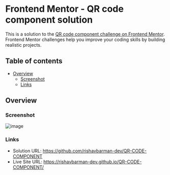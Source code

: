 # Frontend Mentor - QR code component solution

This is a solution to the [QR code component challenge on Frontend Mentor](https://www.frontendmentor.io/challenges/qr-code-component-iux_sIO_H). Frontend Mentor challenges help you improve your coding skills by building realistic projects. 

## Table of contents

- [Overview](#overview)
  - [Screenshot](#screenshot)
  - [Links](#links)

## Overview

### Screenshot

![image](https://github.com/user-attachments/assets/83f4d316-7aba-4929-8b82-730ae5f83d3e)

### Links

- Solution URL: https://github.com/rishavbarman-dev/QR-CODE-COMPONENT
- Live Site URL: https://rishavbarman-dev.github.io/QR-CODE-COMPONENT/

